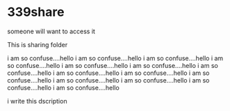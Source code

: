 # 339share
someone will want to access it

This is sharing folder

i am so confuse....hello
i am so confuse....hello
i am so confuse....hello
i am so confuse....hello
i am so confuse....hello
i am so confuse....hello
i am so confuse....hello
i am so confuse....hello
i am so confuse....hello
i am so confuse....hello
i am so confuse....hello
i am so confuse....hello
i am so confuse....hello
i am so confuse....hello


i write this dscription